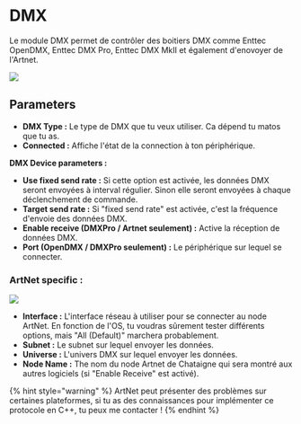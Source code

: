 # DMX

Le module DMX permet de contrôler des boitiers DMX comme Enttec OpenDMX, Enttec DMX Pro, Enttec DMX MkII et également d'enovoyer de l'Artnet.

![](../../.gitbook/assets/dmx.png)

## Parameters

* **DMX Type :** Le type de DMX que tu veux utiliser. Ca dépend tu matos que tu as.
* **Connected :** Affiche l'état de la connection à ton périphérique.

**DMX Device parameters :**

* **Use fixed send rate :** Si cette option est activée, les données DMX seront envoyées à interval régulier. Sinon elle seront envoyées à chaque déclenchement de commande.
* **Target send rate :** Si "fixed send rate" est activée, c'est la fréquence d'envoie des données DMX.
* **Enable receive (DMXPro / Artnet seulement) :** Active la réception de données DMX.
* **Port (OpenDMX / DMXPro seulement) :** Le périphérique sur lequel se connecter.

### ArtNet specific :

![](../../.gitbook/assets/artnet.png)

* **Interface :** L'interface réseau à utiliser pour se connecter au node ArtNet. En fonction de l'OS, tu voudras sûrement tester différents options, mais "All (Default)" marchera probablement.
* **Subnet :** Le subnet sur lequel envoyer les données.
* **Universe :** L'univers DMX sur lequel envoyer les données.
* **Node Name :** The nom du node Artnet de Chataigne qui sera montré aux autres logiciels (si "Enable Receive" est activé).

{% hint style="warning" %}
ArtNet peut présenter des problèmes sur certaines plateformes, si tu as des connaissances pour implémenter ce protocole en C++, tu peux me contacter !
{% endhint %}


